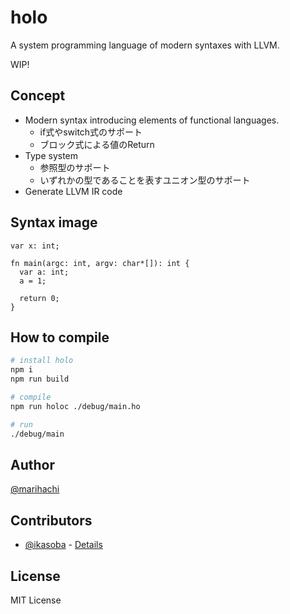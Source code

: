 # holo
A system programming language of modern syntaxes with LLVM.

WIP!

## Concept
- Modern syntax introducing elements of functional languages.
  - if式やswitch式のサポート
  - ブロック式による値のReturn
- Type system
  - 参照型のサポート
  - いずれかの型であることを表すユニオン型のサポート
- Generate LLVM IR code

## Syntax image
```
var x: int;

fn main(argc: int, argv: char*[]): int {
  var a: int;
  a = 1;

  return 0;
}
```

## How to compile
```sh
# install holo
npm i
npm run build

# compile
npm run holoc ./debug/main.ho

# run
./debug/main
```

## Author
[@marihachi](https://github.com/marihachi)

## Contributors
- [@ikasoba](https://github.com/ikasoba) - [Details](https://github.com/marihachi/holo/issues?q=author%3Aikasoba)

## License
MIT License
